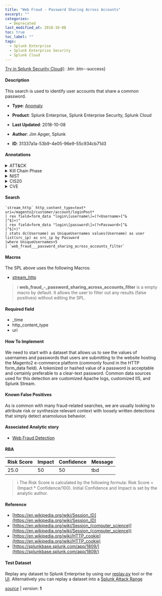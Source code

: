 ```yaml
---
title: "Web Fraud - Password Sharing Across Accounts"
excerpt: ""
categories:
  - Deprecated
last_modified_at: 2018-10-08
toc: true
toc_label: ""
tags:
  - Splunk Enterprise
  - Splunk Enterprise Security
  - Splunk Cloud
---
```




[Try in Splunk Security Cloud](https://www.splunk.com/en_us/products/cyber-security.html){: .btn .btn--success}

#### Description

This search is used to identify user accounts that share a common password.

- **Type**: [Anomaly](https://github.com/splunk/security_content/wiki/Detection-Analytic-Types)
- **Product**: Splunk Enterprise, Splunk Enterprise Security, Splunk Cloud

- **Last Updated**: 2018-10-08
- **Author**: Jim Apger, Splunk
- **ID**: 31337a1a-53b9-4e05-96e9-55c934cb71d3


#### Annotations

<details>
  <summary>ATT&CK</summary>

<div markdown="1">

</div>
</details>


<details>
  <summary>Kill Chain Phase</summary>

<div markdown="1">

* Exploitation


</div>
</details>


<details>
  <summary>NIST</summary>

<div markdown="1">

* DE.DP



</div>
</details>

<details>
  <summary>CIS20</summary>

<div markdown="1">

* CIS 16



</div>
</details>

<details>
  <summary>CVE</summary>

<div markdown="1">


</div>
</details>

#### Search 

```
`stream_http` http_content_type=text* uri=/magento2/customer/account/loginPost*  
| rex field=form_data "login\[username\]=(?<Username>[^&
|^$]+)" 
| rex field=form_data "login\[password\]=(?<Password>[^&
|^$]+)" 
| stats dc(Username) as UniqueUsernames values(Username) as user list(src_ip) as src_ip by Password
|where UniqueUsernames>5 
| `web_fraud___password_sharing_across_accounts_filter`
```

#### Macros
The SPL above uses the following Macros:
* [stream_http](https://github.com/splunk/security_content/blob/develop/macros/stream_http.yml)

> :information_source:
> **web_fraud_-_password_sharing_across_accounts_filter** is a empty macro by default. It allows the user to filter out any results (false positives) without editing the SPL.

#### Required field
* _time
* http_content_type
* uri


#### How To Implement
We need to start with a dataset that allows us to see the values of usernames and passwords that users are submitting to the website hosting the Magento2 e-commerce platform (commonly found in the HTTP form_data field). A tokenized or hashed value of a password is acceptable and certainly preferable to a clear-text password. Common data sources used for this detection are customized Apache logs, customized IIS, and Splunk Stream.

#### Known False Positives
As is common with many fraud-related searches, we are usually looking to attribute risk or synthesize relevant context with loosely written detections that simply detect anamoluous behavior.

#### Associated Analytic story
* [Web Fraud Detection](/stories/web_fraud_detection)




#### RBA

| Risk Score  | Impact      | Confidence   | Message      |
| ----------- | ----------- |--------------|--------------|
| 25.0 | 50 | 50 | tbd |


> :information_source:
> The Risk Score is calculated by the following formula: Risk Score = (Impact * Confidence/100). Initial Confidence and Impact is set by the analytic author. 

#### Reference

* [https://en.wikipedia.org/wiki/Session_ID](https://en.wikipedia.org/wiki/Session_ID)
* [https://en.wikipedia.org/wiki/Session_(computer_science)](https://en.wikipedia.org/wiki/Session_(computer_science))
* [https://en.wikipedia.org/wiki/HTTP_cookie](https://en.wikipedia.org/wiki/HTTP_cookie)
* [https://splunkbase.splunk.com/app/1809/](https://splunkbase.splunk.com/app/1809/)



#### Test Dataset
Replay any dataset to Splunk Enterprise by using our [replay.py](https://github.com/splunk/attack_data#using-replaypy) tool or the [UI](https://github.com/splunk/attack_data#using-ui).
Alternatively you can replay a dataset into a [Splunk Attack Range](https://github.com/splunk/attack_range#replay-dumps-into-attack-range-splunk-server)



[*source*](https://github.com/splunk/security_content/tree/develop/detections/deprecated/web_fraud___password_sharing_across_accounts.yml) \| *version*: **1**